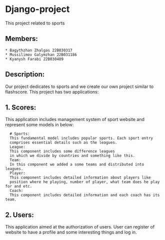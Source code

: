 # Django-project
This project related to sports

## Members:
    * Bagythzhan Zhalgas 22B030317
    * Mussilimov Galymzhan 22B031186
    * Kyanysh Farabi 22B030489

## Description:

Our project dedicates to sports and we create our own project similar to flashscore. This project has two applications:

## 1. Scores:

This application includes management system of sport website and represent some models in below:

      # Sports:
      This fundamental model includes popular sports. Each sport entry 
      comprises essential details such as the leagues.
      League:
      This component includes some difference leagues 
      in which we divide by countries and something like this.
      Team:
      In this component we added a some teams and distributed into leagues.
      Player:
      This component includes detailed information about players like 
      position where he playing, number of player, what team does he play for and etc.
      Coach:
      This component includes detailed information and each coach has its team.
      
## 2. Users:

This application aimed at the authorization of users. User can register of website to have a profile and some interesting things and log in.
